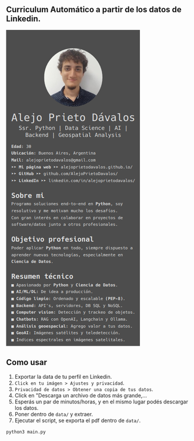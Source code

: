 ## Curriculum Automático a partir de los datos de Linkedin.
![Example output](plots/output.png)


## Como usar
1. Exportar la data de tu perfil en Linkedin.
2. `Click en tu imágen > Ajustes y privacidad`.
3. `Privacidad de datos > Obtener una copia de tus datos`.
4. Click en "Descarga un archivo de datos más grande,...
5. Esperás un par de minutos/horas, y en el mismo lugar podés descargar los datos.
6. Poner dentro de `data/` y extraer.
7. Ejecutar el script, se exporta el pdf dentro de `data/`.

```bash
python3 main.py
```